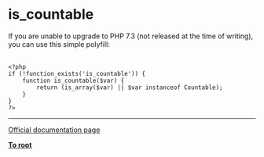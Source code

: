 # is_countable



If you are unable to upgrade to PHP 7.3 (not released at the time of writing), you can use this simple polyfill:<br><br>

```
<?php
if (!function_exists('is_countable')) {
    function is_countable($var) {
        return (is_array($var) || $var instanceof Countable);
    }
}
?>
```
  

---

[Official documentation page](https://www.php.net/manual/en/function.is-countable.php)

**[To root](/README.md)**